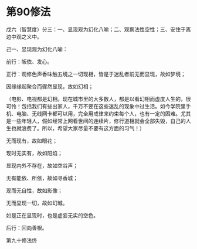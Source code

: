 # 第90修法

戊六（智慧度）分三：一、显现观为幻化八喻；二、观察法性空性；三、安住于离边中观之义中。

己一、显现观为幻化八喻：

前行：皈依、发心。

正行：观修色声香味触五境之一切现相，皆是于迷乱者前无而显现，故如梦境；

因缘缘起聚合而骤然显现，故如幻相；

（电影、电视都是幻相。现在城市里的大多数人，都是以看幻相而虚度人生的，很可怜！包括我们有些出家人，千万不要在这些迷乱的现象中过生活。如今学院里手机、电脑、无线网卡都可以用，完全用戒律来约束每个人，也有一定的困难。尤其是一些年轻人，假如经常上网看世间的连续片，修行道相就会全部失毁，自己的人生也就浪费了。所以，希望大家尽量不要有这方面的习气！）

无而现有，故如眼花；

现时无实有，故如阳焰；

显现内外不存在，故如空谷声；

无有能依、所依，故如寻香城；

现而无自性，故如影像；

无而显现一切，故如幻城。

如是正在显现时，也是虚妄无实的空色。

后行：回向善根。

第九十修法终

